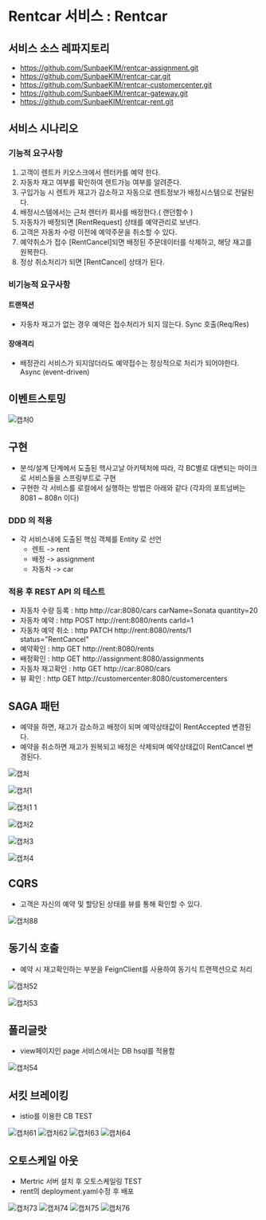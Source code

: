 # Rentcar 서비스 : Rentcar

## 서비스 소스 레파지토리
- https://github.com/SunbaeKIM/rentcar-assignment.git
- https://github.com/SunbaeKIM/rentcar-car.git
- https://github.com/SunbaeKIM/rentcar-customercenter.git
- https://github.com/SunbaeKIM/rentcar-gateway.git
- https://github.com/SunbaeKIM/rentcar-rent.git


## 서비스 시나리오

### 기능적 요구사항
1. 고객이 렌트카 키오스크에서 렌터카를 예약 한다. 
2. 자동차 재고 여부를 확인하여 렌트가능 여부를 알려준다.
3. 구입가능 시 렌트카 재고가 감소하고 자동으로 렌트정보가 배정시스템으로 전달된다.
4. 배정시스템에서는 근처 렌터카 회사를 배정한다.( 랜던함수 )
5. 자동차가 배정되면  [RentRequest] 상태를 예약관리로 보낸다. 
6. 고객은 자동차 수령 이전에 예약주문을 취소할 수 있다.
7. 예약취소가 접수 [RentCancel]되면 배정된 주문데이터를 삭제하고, 해당 재고를 원복한다.
8. 정상 취소처리가 되면 [RentCancel] 상태가 된다.

### 비기능적 요구사항

#### 트랜잭션
 - 자동차 재고가 없는 경우 예약은 접수처리가 되지 않는다. Sync 호출(Req/Res)

#### 장애격리
 - 배정관리 서비스가 되지않더라도 예약접수는 정상적으로 처리가 되어야한다. Async (event-driven)

## 이벤트스토밍

![캡처0](https://user-images.githubusercontent.com/31124658/93425572-4108e780-f8f5-11ea-9191-b88cf2c4e7aa.JPG)

## 구현
- 분석/설계 단계에서 도출된 헥사고날 아키텍처에 따라, 각 BC별로 대변되는 마이크로 서비스들을 스프링부트로 구현
- 구현한 각 서비스를 로컬에서 실행하는 방법은 아래와 같다 (각자의 포트넘버는 8081 ~ 808n 이다)

### DDD 의 적용
- 각 서비스내에 도출된 핵심 객체를 Entity 로 선언
  - 렌트 -> rent
  - 배정 -> assignment
  - 자동차 -> car

### 적용 후 REST API 의 테스트

- 자동차 수량 등록 : http http://car:8080/cars carName=Sonata quantity=20
- 자동차 예약 : http POST http://rent:8080/rents carId=1
- 자동차 예약 취소 : http PATCH http://rent:8080/rents/1 status="RentCancel"
- 예약확인 : http GET http://rent:8080/rents
- 배정확인 : http GET http://assignment:8080/assignments
- 자동차 재고확인 : http GET http://car:8080/cars
- 뷰 확인 : http GET http://customercenter:8080/customercenters

## SAGA 패턴

- 예약을 하면, 재고가 감소하고 배정이 되며 예약상태값이 RentAccepted 변경된다. 
- 예약을 취소하면 재고가 원복되고 배정은 삭제되며 예약상태값이 RentCancel 변경된다. 

![캡처](https://user-images.githubusercontent.com/31124658/93425581-42d2ab00-f8f5-11ea-91cb-4c2262b6e7f6.JPG)

![캡처1](https://user-images.githubusercontent.com/31124658/93425580-42d2ab00-f8f5-11ea-9e5b-12f9da817201.JPG)

![캡처1 1](https://user-images.githubusercontent.com/31124658/93425573-41a17e00-f8f5-11ea-968e-f775a42bb95c.JPG)

![캡처2](https://user-images.githubusercontent.com/31124658/93425578-423a1480-f8f5-11ea-8ab4-f58aa335ea7c.JPG)

![캡처3](https://user-images.githubusercontent.com/31124658/93425577-423a1480-f8f5-11ea-8d3f-87a4975d4a9b.JPG)

![캡처4](https://user-images.githubusercontent.com/31124658/93425575-41a17e00-f8f5-11ea-9a70-45e7f9fc3243.JPG)


## CQRS

- 고객은 자신의 예약 및 할당된 상태를 뷰를 통해 확인할 수 있다. 

![캡처88](https://user-images.githubusercontent.com/31124658/93431492-28053400-f8ff-11ea-95ba-5ab130992ef6.JPG)


## 동기식 호출 

- 예약 시 재고확인하는 부분을 FeignClient를 사용하여 동기식 트랜잭션으로 처리 

![캡처52](https://user-images.githubusercontent.com/31124658/93425570-40705100-f8f5-11ea-8aff-ce8e726223e7.JPG)

![캡처53](https://user-images.githubusercontent.com/31124658/93425568-3fd7ba80-f8f5-11ea-8641-da40fbded884.JPG)


## 폴리글랏

- view페이지인 page 서비스에서는 DB hsql를 적용함

![캡처54](https://user-images.githubusercontent.com/31124658/93425567-3f3f2400-f8f5-11ea-80ec-9a487b35b3b6.JPG)


## 서킷 브레이킹

 - istio를 이용한 CB TEST 

![캡처61](https://user-images.githubusercontent.com/31124658/93430143-29cdf800-f8fd-11ea-8aed-d9e13b838255.JPG)
![캡처62](https://user-images.githubusercontent.com/31124658/93430142-29356180-f8fd-11ea-89db-24b3a4e95b22.JPG)
![캡처63](https://user-images.githubusercontent.com/31124658/93430140-289ccb00-f8fd-11ea-962b-2087151be7f9.JPG)
![캡처64](https://user-images.githubusercontent.com/31124658/93430139-289ccb00-f8fd-11ea-9f62-386b7255b82c.JPG)

## 오토스케일 아웃

 - Mertric 서버 설치 후 오토스케일링 TEST
 - rent의 deployment.yaml수정 후 배포 

![캡처73](https://user-images.githubusercontent.com/31124658/93430128-263a7100-f8fd-11ea-9591-522a0581f2d2.JPG)
![캡처74](https://user-images.githubusercontent.com/31124658/93430133-276b9e00-f8fd-11ea-8c26-1fe17f8bfb1a.JPG)
![캡처75](https://user-images.githubusercontent.com/31124658/93430135-276b9e00-f8fd-11ea-8489-1b3a0f0fcea8.JPG)
![캡처76](https://user-images.githubusercontent.com/31124658/93430137-28043480-f8fd-11ea-8418-6f886a2f5661.JPG)

